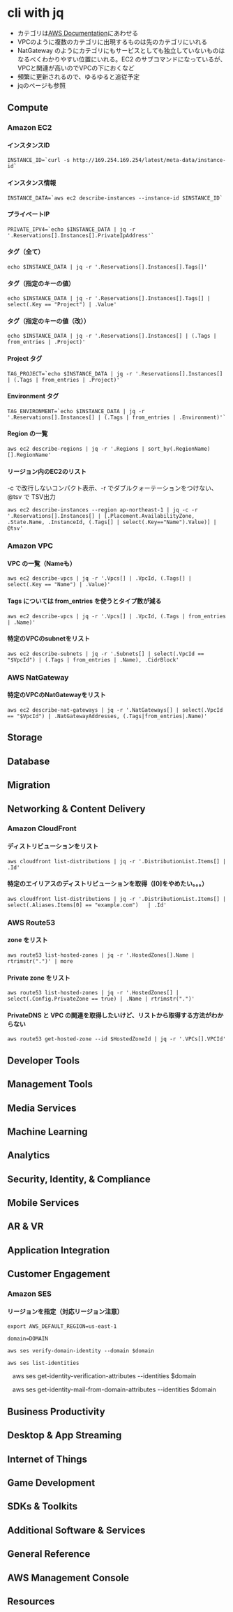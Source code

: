 # cli with jq

* カテゴリは[AWS Documentation](https://aws.amazon.com/documentation/?nc1=h_ls)にあわせる
* VPCのように複数のカテゴリに出現するものは先のカテゴリにいれる
* NatGateway のようにカテゴリにもサービスとしても独立していないものはなるべくわかりやすい位置にいれる。EC2 のサブコマンドになっているが、VPCと関連が高いのでVPCの下におくなど
* 頻繁に更新されるので、ゆるゆると追従予定
* jqのページも参照

## Compute

### Amazon EC2

#### インスタンスID

    INSTANCE_ID=`curl -s http://169.254.169.254/latest/meta-data/instance-id`

#### インスタンス情報

    INSTANCE_DATA=`aws ec2 describe-instances --instance-id $INSTANCE_ID`

#### プライベートIP

    PRIVATE_IPV4=`echo $INSTANCE_DATA | jq -r '.Reservations[].Instances[].PrivateIpAddress'`

#### タグ（全て）

    echo $INSTANCE_DATA | jq -r '.Reservations[].Instances[].Tags[]'

#### タグ（指定のキーの値）

    echo $INSTANCE_DATA | jq -r '.Reservations[].Instances[].Tags[] | select(.Key == "Project") | .Value'

#### タグ（指定のキーの値（改））

    echo $INSTANCE_DATA | jq -r '.Reservations[].Instances[] | (.Tags | from_entries | .Project)'

#### Project タグ

    TAG_PROJECT=`echo $INSTANCE_DATA | jq -r '.Reservations[].Instances[] | (.Tags | from_entries | .Project)'`

#### Environment タグ

    TAG_ENVIRONMENT=`echo $INSTANCE_DATA | jq -r '.Reservations[].Instances[] | (.Tags | from_entries | .Environment)'`

#### Region の一覧

    aws ec2 describe-regions | jq -r '.Regions | sort_by(.RegionName)[].RegionName'

#### リージョン内のEC2のリスト

-c で改行しないコンパクト表示、-r でダブルクォーテーションをつけない、@tsv で TSV出力

    aws ec2 describe-instances --region ap-northeast-1 | jq -c -r '.Reservations[].Instances[] | [.Placement.AvailabilityZone, .State.Name, .InstanceId, (.Tags[] | select(.Key=="Name").Value)] | @tsv'


### Amazon VPC

#### VPC の一覧（Nameも）

    aws ec2 describe-vpcs | jq -r '.Vpcs[] | .VpcId, (.Tags[] | select(.Key == "Name") | .Value)'

#### Tags については from_entries を使うとタイプ数が減る

    aws ec2 describe-vpcs | jq -r '.Vpcs[] | .VpcId, (.Tags | from_entries | .Name)'

#### 特定のVPCのsubnetをリスト

    aws ec2 describe-subnets | jq -r '.Subnets[] | select(.VpcId == "$VpcId") | (.Tags | from_entries | .Name), .CidrBlock'


### AWS NatGateway

#### 特定のVPCのNatGatewayをリスト

    aws ec2 describe-nat-gateways | jq -r '.NatGateways[] | select(.VpcId == "$VpcId") | .NatGatewayAddresses, (.Tags|from_entries|.Name)'


## Storage

## Database

## Migration

## Networking & Content Delivery

### Amazon CloudFront

#### ディストリビューションをリスト

    aws cloudfront list-distributions | jq -r '.DistributionList.Items[] | .Id'

#### 特定のエイリアスのディストリビューションを取得（[0]をやめたい。。。）

    aws cloudfront list-distributions | jq -r '.DistributionList.Items[] | select(.Aliases.Items[0] == "example.com")   | .Id'

### AWS Route53

#### zone をリスト

    aws route53 list-hosted-zones | jq -r '.HostedZones[].Name | rtrimstr(".")' | more

#### Private zone をリスト

    aws route53 list-hosted-zones | jq -r '.HostedZones[] | select(.Config.PrivateZone == true) | .Name | rtrimstr(".")'

#### PrivateDNS と VPC の関連を取得したいけど、リストから取得する方法がわからない

    aws route53 get-hosted-zone --id $HostedZoneId | jq -r '.VPCs[].VPCId'


## Developer Tools

## Management Tools

## Media Services

## Machine Learning

## Analytics

## Security, Identity, & Compliance

## Mobile Services

## AR & VR

## Application Integration

## Customer Engagement

### Amazon SES

#### リージョンを指定（対応リージョン注意）


    export AWS_DEFAULT_REGION=us-east-1

    domain=DOMAIN

    aws ses verify-domain-identity --domain $domain

    aws ses list-identities

    aws ses get-identity-verification-attributes --identities $domain
    
    aws ses get-identity-mail-from-domain-attributes --identities $domain


## Business Productivity

## Desktop & App Streaming

## Internet of Things

## Game Development

## SDKs & Toolkits

## Additional Software & Services

## General Reference

## AWS Management Console

## Resources
